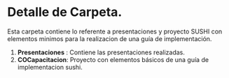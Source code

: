 # Detalle de Carpeta.

Esta carpeta contiene lo referente a presentaciones y proyecto SUSHI con elementos minimos para la realizacion de una guía de implementación.

1. **Presentaciones** : Contiene las presentaciones realizadas.
2. **COCapacitacion**: Proyecto con elementos básicos de una guía de implementacion sushi.